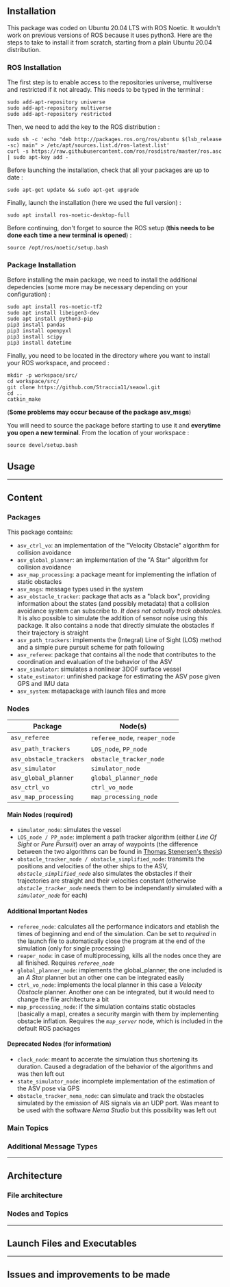 ## Installation
This package was coded on Ubuntu 20.04 LTS with ROS Noetic. It wouldn't work on previous versions of ROS because it uses python3.
Here are the steps to take to install it from scratch, starting from a plain Ubuntu 20.04 distribution.
### ROS Installation
The first step is to enable access to the repositories universe, multiverse and restricted if it not already. This needs to be typed in the terminal :
```
sudo add-apt-repository universe
sudo add-apt-repository multiverse
sudo add-apt-repository restricted
```
Then, we need to add the key to the ROS distribution :
```
sudo sh -c 'echo "deb http://packages.ros.org/ros/ubuntu $(lsb_release -sc) main" > /etc/apt/sources.list.d/ros-latest.list'
curl -s https://raw.githubusercontent.com/ros/rosdistro/master/ros.asc | sudo apt-key add -
```
Before launching the installation, check that all your packages are up to date :
```
sudo apt-get update && sudo apt-get upgrade
```
Finally, launch the installation (here we used the full version) :
```
sudo apt install ros-noetic-desktop-full
```
Before continuing, don't forget to source the ROS setup (**this needs to be done each time a new terminal is opened**) :
```
source /opt/ros/noetic/setup.bash
```
### Package Installation
Before installing the main package, we need to install the additional depedencies (some more may be necessary depending on your configuration) :
```
sudo apt install ros-noetic-tf2
sudo apt install libeigen3-dev
sudo apt install python3-pip
pip3 install pandas
pip3 install openpyxl
pip3 install scipy
pip3 install datetime
```
Finally, you need to be located in the directory where you want to install your ROS workspace, and proceed :
```
mkdir -p workspace/src/
cd workspace/src/
git clone https://github.com/Straccia11/seaowl.git
cd ..
catkin_make
```
(**Some problems may occur because of the package asv_msgs**)

You will need to source the package before starting to use it and **everytime you open a new terminal**. From the location of your workspace :
```
source devel/setup.bash
```

## Usage

***

## Content

### Packages
This package contains:
+ `asv_ctrl_vo`: an implementation of the "Velocity Obstacle" algorithm for
collision avoidance
+ `asv_global_planner`: an implementation of the "A Star" algorithm for
collision avoidance
+ `asv_map_processing`: a package meant for implementing the inflation of static obstacles
+ `asv_msgs`: message types used in the system
+ `asv_obstacle_tracker`: package that acts as a "black box", providing
information about the states (and possibly metadata) that a collision avoidance
system can subscribe to. _It does not actually track obstacles._ It is also
possible to simulate the addition of sensor noise using this package. It also contains a node that directly simulate the obstacles if their trajectory is straight
+ `asv_path_trackers`: implements the (Integral) Line of Sight (LOS) method and
a simple pure pursuit scheme for path following
+ `asv_referee`: package that contains all the node that contributes to the coordination and evaluation of the behavior of the ASV
+ `asv_simulator`: simulates a nonlinear 3DOF surface vessel
+ `state_estimator`: unfinished package for estimating the ASV pose given GPS
and IMU data
+ `asv_system`: metapackage with launch files and more

### Nodes

| Package | Node(s) |
| --- | --- |
| `asv_referee` | `referee_node`, `reaper_node` |
| `asv_path_trackers` | `LOS_node`, `PP_node` |
| `asv_obstacle_trackers` | `obstacle_tracker_node`  |
| `asv_simulator` | `simulator_node` |
| `asv_global_planner` | `global_planner_node` |
| `asv_ctrl_vo` | `ctrl_vo_node` |
| `asv_map_processing` | `map_processing_node` |

#### Main Nodes (required)
+ `simulator_node`: simulates the vessel
+ `LOS_node / PP_node`: implement a path tracker algorithm (either _Line Of Sight_ or _Pure Pursuit_) over an array of waypoints (the difference between the two algorithms can be found in  [Thomas Stenersen's thesis](https://ntnuopen.ntnu.no/ntnu-xmlui/bitstream/handle/11250/2352498/12747_FULLTEXT.pdf?sequence=1&isAllowed=y))
+ `obstacle_tracker_node / obstacle_simplified_node`: transmits the positions and velocities of the other ships to the ASV, _`obstacle_simplified_node`_ also simulates the obstacles if their trajectories are straight and their velocities constant (otherwise _`obstacle_tracker_node`_ needs them to be independantly simulated with a _`simulator_node`_ for each)

#### Additional Important Nodes
+ `referee_node`: calculates all the performance indicators and etablish the times of beginning and end of the simulation. Can be set to _required_ in the launch file to automatically close the program at the end of the simulation (only for single processing)
+ `reaper_node`: in case of multiprocessing, kills all the nodes once they are all finished. Requires _`referee_node`_
+ `global_planner_node`: implements the global_planner, the one included is an _A Star_ planner but an other one can be integrated easily
+ `ctrl_vo_node`: implements the local planner in this case a _Velocity Obstacle_ planner. Another one can be integrated, but it would need to change the file architecture a bit
+ `map_processing_node`: if the simulation contains static obstacles (basically a map), creates a security margin with them by implementing obstacle inflation. Requires the _`map_server`_ node, which is included in the default ROS packages


#### Deprecated Nodes (for information)
+ `clock_node`: meant to accerate the simulation thus shortening its duration. Caused a degradation of the behavior of the algorithms and was then left out
+ `state_simulator_node`: incomplete implementation of the estimation of the ASV pose via GPS
+ `obstacle_tracker_nema_node`: can simulate and track the obstacles simulated by the emission of AIS signals via an UDP port. Was meant to be used with the software _Nema Studio_ but this possibility was left out

### Main Topics

### Additional Message Types

***

## Architecture
### File architecture
### Nodes and Topics

***

## Launch Files and Executables

***

## Issues and improvements to be made
